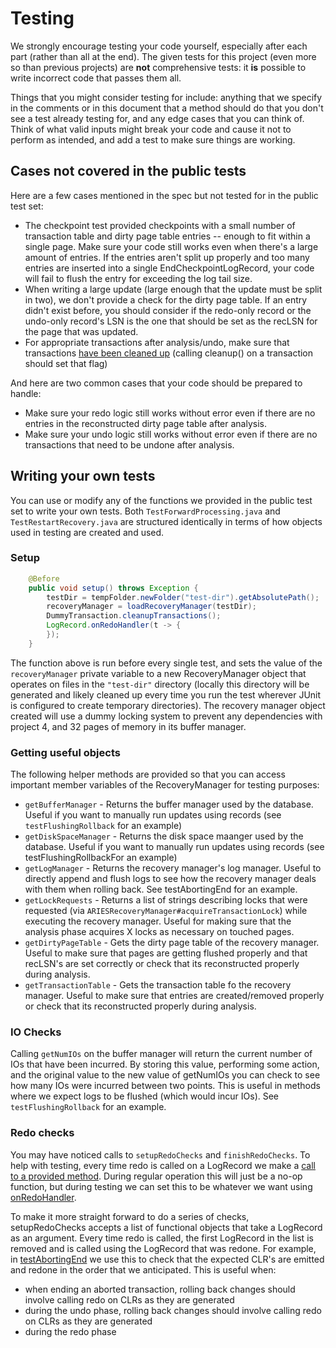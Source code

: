 # Testing

We strongly encourage testing your code yourself, especially after each part \(rather than all at the end\). The given tests for this project \(even more so than previous projects\) are **not** comprehensive tests: it **is** possible to write incorrect code that passes them all.

Things that you might consider testing for include: anything that we specify in the comments or in this document that a method should do that you don't see a test already testing for, and any edge cases that you can think of. Think of what valid inputs might break your code and cause it not to perform as intended, and add a test to make sure things are working.

## Cases not covered in the public tests

Here are a few cases mentioned in the spec but not tested for in the public test set:

* The checkpoint test provided checkpoints with a small number of transaction table and dirty page table entries -- enough to fit within a single page. Make sure your code still works even when there's a large amount of entries. If the entries aren't split up properly and too many entries are inserted into a single EndCheckpointLogRecord, your code will fail to flush the entry for exceeding the log tail size.
* When writing a large update \(large enough that the update must be split in two\), we don't provide a check for the dirty page table. If an entry didn't exist before, you should consider if the redo-only record or the undo-only record's LSN is the one that should be set as the recLSN for the page that was updated.
* For appropriate transactions after analysis/undo, make sure that transactions [have been cleaned up](https://github.com/berkeley-cs186/fa20-moocbase/blob/master/src/test/java/edu/berkeley/cs186/database/recovery/DummyTransaction.java#L30) \(calling cleanup\(\) on a transaction should set that flag\)

And here are two common cases that your code should be prepared to handle:

* Make sure your redo logic still works without error even if there are no entries in the reconstructed dirty page table after analysis.
* Make sure your undo logic still works without error even if there are no transactions that need to be undone after analysis.

## Writing your own tests

You can use or modify any of the functions we provided in the public test set to write your own tests. Both `TestForwardProcessing.java` and `TestRestartRecovery.java` are structured identically in terms of how objects used in testing are created and used.

### Setup

```java
    @Before
    public void setup() throws Exception {
        testDir = tempFolder.newFolder("test-dir").getAbsolutePath();
        recoveryManager = loadRecoveryManager(testDir);
        DummyTransaction.cleanupTransactions();
        LogRecord.onRedoHandler(t -> {
        });
    }
```

The function above is run before every single test, and sets the value of the `recoveryManager` private variable to a new RecoveryManager object that operates on files in the `"test-dir"` directory \(locally this directory will be generated and likely cleaned up every time you run the test wherever JUnit is configured to create temporary directories\). The recovery manager object created will use a dummy locking system to prevent any dependencies with project 4, and 32 pages of memory in its buffer manager.

### Getting useful objects

The following helper methods are provided so that you can access important member variables of the RecoveryManager for testing purposes:

* `getBufferManager` - Returns the buffer manager used by the database. Useful if you want to manually run updates using records \(see `testFlushingRollback` for an example\)
* `getDiskSpaceManager` - Returns the disk space maanger used by the database. Useful if you want to manually run updates using records \(see testFlushingRollbackFor an example\)
* `getLogManager` - Returns the recovery manager's log manager. Useful to directly append and flush logs to see how the recovery manager deals with them when rolling back. See testAbortingEnd for an example.
* `getLockRequests` - Returns a list of strings describing locks that were requested \(via `ARIESRecoveryManager#acquireTransactionLock`\) while executing the recovery manager. Useful for making sure that the analysis phase acquires X locks as necessary on touched pages.
* `getDirtyPageTable` - Gets the dirty page table of the recovery manager. Useful to make sure that pages are getting flushed properly and that recLSN's are set correctly or check that its reconstructed properly during analysis.
* `getTransactionTable` - Gets the transaction table fo the recovery manager. Useful to make sure that entries are created/removed properly or check that its  reconstructed properly during analysis.

### IO Checks

Calling `getNumIOs` on the buffer manager will return the current number of IOs that have been incurred. By storing this value, performing some action, and the original value to the new value of getNumIOs you can check to see how many IOs were incurred between two points. This is useful in methods where we expect logs to be flushed \(which would incur IOs\). See `testFlushingRollback` for an example.

### Redo checks

You may have noticed calls to `setupRedoChecks` and `finishRedoChecks`. To help with testing, every time redo is called on a LogRecord we make a [call to a provided method](https://github.com/berkeley-cs186/fa20-moocbase/blob/master/src/main/java/edu/berkeley/cs186/database/recovery/LogRecord.java#L156). During regular operation this will just be a no-op function, but during testing we can set this to be whatever we want using [onRedoHandler](https://github.com/berkeley-cs186/fa20-moocbase/blob/master/src/main/java/edu/berkeley/cs186/database/recovery/LogRecord.java#L225-L232). 

To make it more straight forward to do a series of checks, setupRedoChecks accepts a list of functional objects that take a LogRecord as an argument. Every time redo is called, the first LogRecord in the list is removed and is called using the LogRecord that was redone. For example, in [testAbortingEnd](https://github.com/berkeley-cs186/fa20-moocbase/blob/master/src/test/java/edu/berkeley/cs186/database/recovery/TestForwardProcessing.java#L159-L163) we use this to check that the expected CLR's are emitted and redone in the order that we anticipated. This is useful when:

* when ending an aborted transaction, rolling back changes should involve calling redo on CLRs as they are generated
* during the undo phase, rolling back changes should involve calling redo on CLRs as they are generated
* during the redo phase




